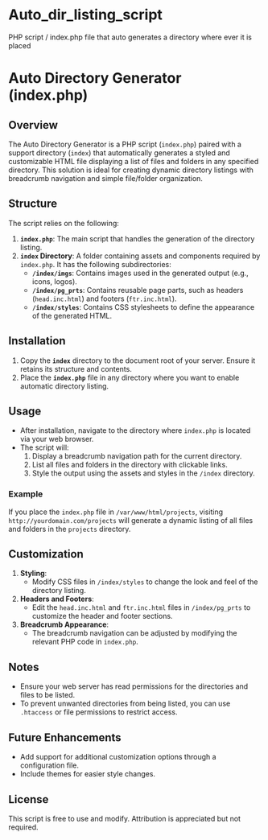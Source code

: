 # Auto_dir_listing_script
PHP script / index.php file that auto generates a directory where ever it is placed


# Auto Directory Generator (index.php)

## Overview
The Auto Directory Generator is a PHP script (`index.php`) paired with a support directory (`index`) that automatically generates a styled and customizable HTML file displaying a list of files and folders in any specified directory. This solution is ideal for creating dynamic directory listings with breadcrumb navigation and simple file/folder organization.

## Structure
The script relies on the following:

1. **`index.php`**: The main script that handles the generation of the directory listing.
2. **`index` Directory**: A folder containing assets and components required by `index.php`. It has the following subdirectories:
   - **`/index/imgs`**: Contains images used in the generated output (e.g., icons, logos).
   - **`/index/pg_prts`**: Contains reusable page parts, such as headers (`head.inc.html`) and footers (`ftr.inc.html`).
   - **`/index/styles`**: Contains CSS stylesheets to define the appearance of the generated HTML.

## Installation
1. Copy the **`index`** directory to the document root of your server. Ensure it retains its structure and contents.
2. Place the **`index.php`** file in any directory where you want to enable automatic directory listing.

## Usage
- After installation, navigate to the directory where `index.php` is located via your web browser.
- The script will:
  1. Display a breadcrumb navigation path for the current directory.
  2. List all files and folders in the directory with clickable links.
  3. Style the output using the assets and styles in the `/index` directory.

### Example
If you place the `index.php` file in `/var/www/html/projects`, visiting `http://yourdomain.com/projects` will generate a dynamic listing of all files and folders in the `projects` directory.

## Customization
1. **Styling**:
   - Modify CSS files in `/index/styles` to change the look and feel of the directory listing.
2. **Headers and Footers**:
   - Edit the `head.inc.html` and `ftr.inc.html` files in `/index/pg_prts` to customize the header and footer sections.
3. **Breadcrumb Appearance**:
   - The breadcrumb navigation can be adjusted by modifying the relevant PHP code in `index.php`.

## Notes
- Ensure your web server has read permissions for the directories and files to be listed.
- To prevent unwanted directories from being listed, you can use `.htaccess` or file permissions to restrict access.

## Future Enhancements
- Add support for additional customization options through a configuration file.
- Include themes for easier style changes.

## License
This script is free to use and modify. Attribution is appreciated but not required.


